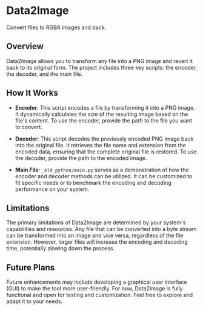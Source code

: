 # Data2Image

Convert files to RGBA images and back.

## Overview

Data2Image allows you to transform any file into a PNG image and revert it back to its original form. The project includes three key scripts: the encoder, the decoder, and the main file.

## How It Works

- **Encoder**: This script encodes a file by transforming it into a PNG image. It dynamically calculates the size of the resulting image based on the file's content. To use the encoder, provide the path to the file you want to convert.

- **Decoder**: This script decodes the previously encoded PNG image back into the original file. It retrieves the file name and extension from the encoded data, ensuring that the complete original file is restored. To use the decoder, provide the path to the encoded image.

- **Main File**: `_old_python/main.py` serves as a demonstration of how the encoder and decoder methods can be utilized. It can be customized to fit specific needs or to benchmark the encoding and decoding performance on your system.

## Limitations

The primary limitations of Data2Image are determined by your system's capabilities and resources. Any file that can be converted into a byte stream can be transformed into an image and vice versa, regardless of the file extension. However, larger files will increase the encoding and decoding time, potentially slowing down the process.

## Future Plans

Future enhancements may include developing a graphical user interface (GUI) to make the tool more user-friendly. For now, Data2Image is fully functional and open for testing and customization. Feel free to explore and adapt it to your needs.